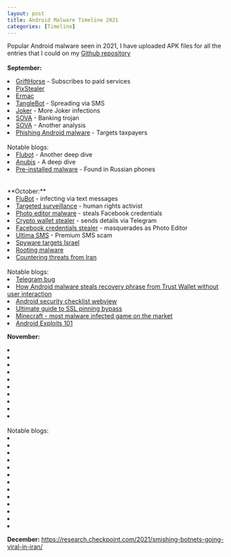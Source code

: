 ```yaml
---
layout: post
title: Android Malware Timeline 2021
categories: [Timeline]
---
```

Popular Android malware seen in 2021, I have uploaded APK files for all the entries that I could on my <a href="https://github.com/sk3ptre/AndroidMalware_2021">Github repository</a>
<br><br>
**September:**

<li><a href="https://blog.zimperium.com/grifthorse-android-trojan-steals-millions-from-over-10-million-victims-globally/">GriftHorse</a> - Subscribes to paid services</li>
<li><a href="https://research.checkpoint.com/2021/pixstealer-a-new-wave-of-android-banking-trojans-abusing-accessibility-services/">PixStealer</a></li>
<li><a href="https://www.threatfabric.com/blogs/ermac-another-cerberus-reborn.html">Ermac</a></li>
<li><a href="https://www.proofpoint.com/us/blog/threat-insight/mobile-malware-tanglebot-untangled">TangleBot</a> - Spreading via SMS</li>
<li><a href="https://labs.k7computing.com/index.php/joker-unleashes-itself-again-on-google-play-store/">Joker</a> - More Joker infections</li>
<li><a href="https://www.threatfabric.com/blogs/sova-new-trojan-with-fowl-intentions.html">SOVA</a> - Banking trojan</li>
<li><a href="https://blog.cyble.com/2021/09/14/deep-dive-analysis-of-s-o-v-a-android-banking-trojan/">SOVA</a> - Another analysis</li>
<li><a href="https://www.mcafee.com/blogs/other-blogs/mcafee-labs/phishing-android-malware-targets-taxpayers-in-india">Phishing Android malware</a> - Targets taxpayers</li>
<br>
Notable blogs:
<li><a href="https://www.telekom.com/en/blog/group/article/flubot-under-the-microscope-636368">Flubot</a> - Another deep dive</li>
<li><a href="https://0x1c3n.tech/anubis-android-malware-analysis">Anubis</a> - A deep dive</li>
<li><a href="https://habr.com/ru/post/575626/">Pre-installed malware</a> - Found in Russian phones</li>
<br><br>
**October:**

<li><a href="https://www.cert.govt.nz/individuals/news-and-events/parcel-delivery-text-message-infecting-android-phones/">FluBot</a> - infecting via text messages</li>
<li><a href="https://www.amnesty.org/en/documents/afr57/4756/2021/en/">Targeted surveillance</a> - human rights activist</li>
<li><a href="https://twitter.com/sh1shk0va/status/1447540805275635723">Photo editor malware</a> - steals Facebook credentials</li>
<li><a href="https://twitter.com/alberto__segura/status/1448170494210068486">Crypto wallet stealer</a> - sends details via Telegram</li>
<li><a href="https://www.bleepingcomputer.com/news/security/photo-editor-android-app-still-sitting-on-google-play-store-is-malware/">Facebook credentials stealer</a> - masquerades as Photo Editor</li>
<li><a href="https://blog.avast.com/premium-sms-scam-apps-on-play-store-avast">Ultima SMS</a> - Premium SMS scam</li>
<li><a href="https://www.bleepingcomputer.com/news/security/android-spyware-apps-target-israel-in-three-year-long-campaign/">Spyware targets Israel</a></li>
<li><a href="https://blog.lookout.com/lookout-discovers-global-rooting-malware-campaign">Rooting malware</a></li>
<li><a href="https://blog.google/threat-analysis-group/countering-threats-iran/">Countering threats from Iran</a></li>

<br>
Notable blogs:
<li><a href="https://arstechnica.com/information-technology/2021/10/researcher-refuses-telegrams-bounty-award-discloses-auto-delete-bug/">Telegram bug</a></li>
<li><a href="https://www.youtube.com/watch?v=cI9GbhspMYY">How Android malware steals recovery phrase from Trust Wallet without user interaction</a></li>
<li><a href="https://blog.oversecured.com/Android-security-checklist-webview/">Android security checklist webview</a></li>
<li><a href="https://redhuntlabs.com/wp-content/uploads/2021/10/Ultimate-Guide-to-SSL-Pinning-Bypass-RedHunt-Labs-Attack-Surface-Management.pdf">Ultimate guide to SSL pinning bypass</a></li>
<li><a href="https://atlasvpn.com/blog/minecraft-most-malware-infected-game-on-the-market-with-228k-users-affected">Minecraft - most malware infected game on the market </a></li>
<li><a href="https://www.youtube.com/watch?v=squuwVQiPgg">Android Exploits 101</a></li>

**November:**
<li><a href="https://threatfabric.com/blogs/deceive-the-heavens-to-cross-the-sea.html"></a></li>
<li><a href="https://securelist.com/scarcruft-surveilling-north-korean-defectors-and-human-rights-activists/105074/"></a></li>
<li><a href="https://news.drweb.com/show/?i=14350&lng=en&c=5"></a></li>
<li><a href="https://news.sophos.com/en-us/2021/11/23/android-apt-spyware-targeting-middle-east-victims-improves-its-capabilities/"></a></li>
<li><a href="https://news.drweb.com/show/?i=14360&lng=en&c=5"/a></li>
<li><a href="https://securityintelligence.com/posts/brazking-android-malware-upgraded-targeting-brazilian-banks/"></a></li>
<li><a href="https://www.cleafy.com/cleafy-labs/sharkbot-a-new-generation-of-android-trojan-is-targeting-banks-in-europe"></a></li>
<li><a href="https://blog.zimperium.com/phonespy-the-app-based-cyberattack-snooping-south-korean-citizens/"></a></li>
<li><a href="https://labs.k7computing.com/index.php/targeted-smishing-attacks-on-indian-banking-users/"></a></li>
<li><a href="https://www.sophos.com/en-us/medialibrary/pdfs/technical-papers/sophos-2022-threat-report.pdf"></a></li>

<br>
Notable blogs:
<li><a href="https://securelist.com/it-threat-evolution-in-q3-2021-mobile-statistics/105020/"></a></li>
<li><a href="https://therecord.media/north-korean-hackers-posed-as-samsung-recruiters-to-target-security-researchers/"></a></li>
<li><a href="https://www.xda-developers.com/oneplus-nord-2-vulnerability-root-shell/"></a></li>
<li><a href="https://httptoolkit.tech/blog/android-reverse-engineering/"></a></li>
<li><a href="https://www.proofpoint.com/us/blog/email-and-cloud-threats/what-can-cyber-criminal-learn-about-you-using-your-mobile-number"></a></li>
<li><a href="https://valsamaras.medium.com/android-security-workshop-5eadeb50fba"></a></li>
<li><a href="https://github.com/cyberheartmi9/Frida-Guide/blob/main/Frida%20Guide/Frida%20Guide.md"></a></li>
<li><a href="https://maxkersten.nl/wp-content/uploads/2021/11/BHEU21_m3.pdf"></a></li>
<li><a href="https://www.blackhat.com/eu-21/briefings/schedule/index.html#a-deep-dive-into-privacy-dashboard-of-top-android-vendors-24791"></a></li>
<li><a href="https://www.blackhat.com/eu-21/briefings/schedule/index.html#re-route-your-intent-for-privilege-escalation-a-universal-way-to-exploit-android-pendingintents-in-high-profile-and-system-apps-24340"></a></li>
<li><a href="https://onestore.nokia.com/asset/210870"></a></li>
<li><a href="https://github.com/su-vikas/Presentations/blob/main/Sincon2021.MobileAppHardeningRE.pdf"></a></li>
<li><a href="https://blog.oversecured.com/Android-security-checklist-webview/"></a></li>


**December:**
https://research.checkpoint.com/2021/smishing-botnets-going-viral-in-iran/

<br><br><br>
